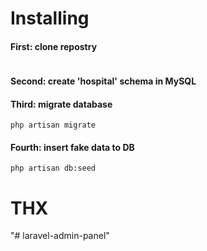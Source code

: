 # **Installing**

#### First: clone repostry

```

```

#### Second: create 'hospital' schema in MySQL 

#### Third: migrate database

```
php artisan migrate
```

#### Fourth: insert fake data to DB

```
php artisan db:seed
```

# **THX**
"# laravel-admin-panel" 
